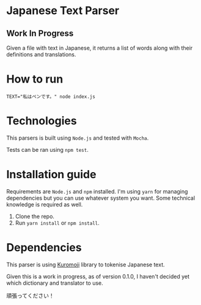 # Japanese Text Parser
## Work In Progress

Given a file with text in Japanese, it returns a list of words along with their definitions and translations.

# How to run

```TEXT="私はペンです。" node index.js```

# Technologies

This parsers is built using `Node.js` and tested with `Mocha`.

Tests can be ran using `npm test`.

# Installation guide

Requirements are `Node.js` and `npm` installed. I'm using `yarn` for managing dependencies but you can use whatever system you want. Some technical knowledge is required as well.

1. Clone the repo.
2. Run `yarn install` or `npm install`.

# Dependencies

This parser is using [Kuromoji](https://github.com/takuyaa/kuromoji.js) library to tokenise Japanese text.

Given this is a work in progress, as of version 0.1.0, I haven't decided yet which dictionary and translator to use.

頑張ってください！
